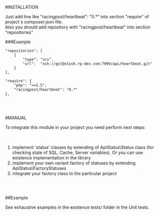#INSTALLATION

Just add line like "racingpost/heartbeat": "0.*" into section "require" of project`s composer.json file.<br>
Also you should add repository with "racingpost/heartbeat" into section "repositories"

###Example

    "repositories": [
        {
            "type": "vcs",
            "url":  "ssh://git@stash.rp-dev.com:7999/api/heartbeat.git"
        }
    ],

    "require": {
        "php": ">=5.5",
        "racingpost/heartbeat": "0.*"
    },



<br><br>


#MANUAL

To integrate this module in your project you need perform next steps:<br>
<br>
<br>
1. implement 'status' classes by extending of ApiStatus\Status class (for <br>
checking state of SQL, Cache, Server variables). Or you can use existence implementation in the library<br>
2. implement your own variant factory of statuses by extending ApiStatus\FactoryStatuses<br>
3. integrate your factory class to the particular project<br>
<br>
<br>

##Example

See exhaustive examples in the existence tests/ folder in the Unit tests.